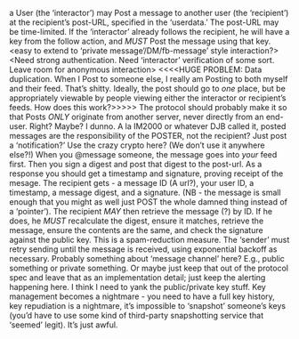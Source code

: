 a User (the ‘interactor’) may Post a message to another user (the ‘recipient’) at the recipient’s post-URL, specified in the ‘userdata.’ The post-URL may be time-limited. If the ‘interactor’ already follows the recipient, he will have a key from the follow action, and *MUST* Post the message using that key.
<Need non-follower Post protocol>
<easy to extend to ‘private message’/DM/fb-message’ style interaction?>
<Need strong authentication. Need ‘interactor’ verification of some sort. Leave room for anonymous interaction>
<<<<HUGE PROBLEM: Data duplication. When I Post to someone else, I really am Posting to both myself and their feed. That’s shitty. Ideally, the post should go to *one* place, but be appropriately viewable by people viewing either the interactor or recipient’s feeds. How does this work?>>>>>
The protocol should probably make it so that Posts *ONLY* originate from another server, never directly from an end-user. Right? Maybe? I dunno.
A la IM2000 or whatever DJB called it, posted messages are the responsibility of the POSTER, not the recipient? Just post a ‘notification?’
Use the crazy crypto here? (We don’t use it anywhere else?!) When you @message someone, the message goes into *your* feed first. Then you sign a digest and post that digest to the post-url. As a response you should get a timestamp and signature, proving receipt of the mesage. The recipient gets - a message ID (A url?), your user ID, a timestamp, a message digest, and a signature. (NB - the message is small enough that you might as well just POST the whole damned thing instead of a ‘pointer’). The recipient *MAY* then retrieve the message (?) by ID. If he does, he *MUST* recalculate the digest, ensure it matches, retrieve the message, ensure the contents are the same, and check the signature against the public key. This is a spam-reduction measure.
The ‘sender’ must retry sending until the message is received, using exponential backoff as necessary.
Probably something about ‘message channel’ here? E.g., public something or private something. Or maybe just keep that out of the protocol spec and leave that as an implementation detail; just keep the alerting happening here.
I think I need to yank the public/private key stuff. Key management becomes a nightmare - you need to have a full key history, key repudiation is a nightmare, it’s impossible to ‘snapshot’ someone’s keys (you’d have to use some kind of third-party snapshotting service that ‘seemed’ legit). It’s just awful.
